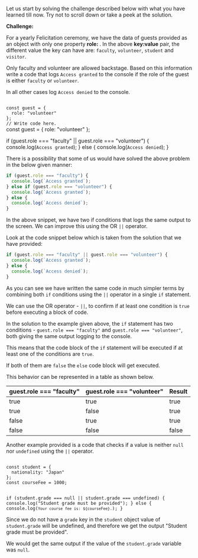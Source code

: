 Let us start by solving the challenge described below with what you have learned till now. Try not to scroll down or take a peek at the solution.

**Challenge:**

For a yearly Felicitation
ceremony, we have the data
of guests provided as an object
with only one property
**role: <different values>**.
In the above **key:value**
pair, the different value
the key can have are:
`faculty`, `volunteer`,
`student` and `visitor`.

Only faculty and volunteer
are allowed backstage.
Based on this information
write a code that
logs `Access granted` to
the console if the role of
the guest is either
`faculty` or `volunteer`.

In all other cases log
`Access denied`
to the console.

<codeblock language="javascript" type="exercise" testMode="fixedInput">
<code>
const guest = {
  role: "volunteer"
};
// Write code here.
</code>
<solution>
const guest = {
  role: "volunteer"
};

if (guest.role === "faculty" || guest.role === "volunteer") {
  console.log(`Access granted`);
} else {
  console.log(`Access denied`);
}
</solution>
</codeblock>

There is a possibility that some of us would have solved the above problem in the below given manner:

```js
if (guest.role === "faculty") {
  console.log(`Access granted`);
} else if (guest.role === "volunteer") {
  console.log(`Access granted`);
} else { 
  console.log(`Access denied`); 
}
```

In the above snippet, we have two if conditions that logs the same output to the screen. We can improve this using the OR `||` operator.

Look at the code snippet below which
is taken from the solution that we have provided:

```js
if (guest.role === "faculty" || guest.role === "volunteer") {
  console.log(`Access granted`);
} else {
  console.log(`Access denied`);
}
```

As you can see we have written the same code in much simpler terms by combining both `if` conditions using the `||` operator in a single `if` statement.

We can use the OR operator - `||`,
to confirm if at least one condition is
`true` before executing a block of code.

In the solution to the example
given above, the `if` statement
has two conditions -
`guest.role === "faculty"`
and `guest.role === "volunteer"`,
both giving the same output logging
to the console.

This means that the code block of the 
`if` statement will be executed if at least
one of the conditions are `true`.

If both of them are `false` the `else`
code block will get executed.

This behavior can be represented in a table
as shown below.

| guest.role === "faculty"        | guest.role === "volunteer" | Result |
| ------------------------------- | -------------------------- | ------ |
| true                            | true                       | true   |
| true                            | false                      | true   |
| false                           | true                       | true   |
| false                           | false                      | false  |


Another example provided is a code
that checks if a value is neither
`null` nor `undefined` using the
`||` operator.

<codeblock language="javascript" type="lesson">
<code>
const student = {
  nationality: "Japan"
};
const courseFee = 1000;

if (student.grade === null || student.grade === undefined) {
  console.log("Student grade must be provided");
} else {
  console.log(`Your course fee is: ${courseFee}.`);
}
</code>
</codeblock>

Since we do not have a `grade`
key in the `student` object
value of `student.grade`
will be undefined, and
therefore we get the output
"Student grade must be provided".

We would get the same output
if the value of the
`student.grade` variable was `null`.
